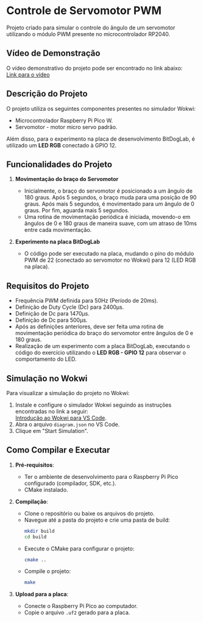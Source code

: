 # Controle de Servomotor PWM

Projeto criado para simular o controle do ângulo de um servomotor utilizando o módulo PWM presente no microcontrolador RP2040.

## Vídeo de Demonstração

O vídeo demonstrativo do projeto pode ser encontrado no link abaixo:  
[Link para o vídeo](https://youtu.be/EqtT0Uz25nc)

## Descrição do Projeto

O projeto utiliza os seguintes componentes presentes no simulador Wokwi:
- Microcontrolador Raspberry Pi Pico W.
- Servomotor - motor micro servo padrão.

Além disso, para o experimento na placa de desenvolvimento BitDogLab, é utilizado um **LED RGB** conectado à GPIO 12.

## Funcionalidades do Projeto

1. **Movimentação do braço do Servomotor**
   - Inicialmente, o braço do servomotor é posicionado a um ângulo de 180 graus. Após 5 segundos, o braço muda para uma posição de 90 graus. Após mais 5 segundos, é movimentado para um ângulo de 0 graus. Por fim, aguarda mais 5 segundos.
   - Uma rotina de movimentação periódica é iniciada, movendo-o em ângulos de 0 e 180 graus de maneira suave, com um atraso de 10ms entre cada movimentação.

2. **Experimento na placa BitDogLab**
   - O código pode ser executado na placa, mudando o pino do módulo PWM de 22 (conectado ao servomotor no Wokwi) para 12 (LED RGB na placa).

## Requisitos do Projeto

- Frequência PWM definida para 50Hz (Período de 20ms).
- Definição de Duty Cycle (Dc) para 2400μs.
- Definição de Dc para 1470μs.
- Definição de Dc para 500μs.
- Após as definições anteriores, deve ser feita uma rotina de movimentação periódica do braço do servomotor entre ângulos de 0 e 180 graus.
- Realização de um experimento com a placa BitDogLab, executando o código do exercício utilizando o **LED RGB - GPIO 12** para observar o comportamento do LED.

## Simulação no Wokwi

Para visualizar a simulação do projeto no Wokwi:
1. Instale e configure o simulador Wokwi seguindo as instruções encontradas no link a seguir:  
   [Introdução ao Wokwi para VS Code](https://docs.wokwi.com/pt-BR/vscode/getting-started).
2. Abra o arquivo `diagram.json` no VS Code.
3. Clique em "Start Simulation".

## Como Compilar e Executar

1. **Pré-requisitos**:
   - Ter o ambiente de desenvolvimento para o Raspberry Pi Pico configurado (compilador, SDK, etc.).
   - CMake instalado.

2. **Compilação**:
   - Clone o repositório ou baixe os arquivos do projeto.
   - Navegue até a pasta do projeto e crie uma pasta de build:
     ```bash
     mkdir build
     cd build
     ```
   - Execute o CMake para configurar o projeto:
     ```bash
     cmake ..
     ```
   - Compile o projeto:
     ```bash
     make
     ```

3. **Upload para a placa**:
   - Conecte o Raspberry Pi Pico ao computador.
   - Copie o arquivo `.uf2` gerado para a placa.